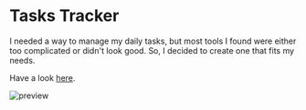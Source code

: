# Tasks Tracker

I needed a way to manage my daily tasks, but most tools I found were either too complicated or didn't look good. So, I decided to create one that fits my needs.

Have a look [here](https://saconway.github.io/tasks-tracker/).

![preview](https://saconway.github.io/tasks-tracker/preview.jpg)
